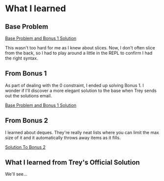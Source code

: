 # What I learned

## Base Problem

[Base Problem and Bonus 1 Solution](https://github.com/djotaku/pythonmorsels/blob/f77e145739b2cd54097d7ae5e9b7e58bd05109ac/tail/tail.py)

This wasn't too hard for me as I knew about slices. Now, I don't often slice from the back, so I had to play around a little in the REPL to confirm I had the right syntax.

## From Bonus 1

As part of dealing with the 0 constraint, I ended up solving Bonus 1. I wonder if I'll discover a more elegant solution to the base when Trey sends out the solutions email.

[Base Problem and Bonus 1 Solution](https://github.com/djotaku/pythonmorsels/blob/f77e145739b2cd54097d7ae5e9b7e58bd05109ac/tail/tail.py)

## From Bonus 2

I learned about deques. They're really neat lists where you can limit the max size of it and it automatically throws away items as it fills.

[Solution To Bonus 2](https://github.com/djotaku/pythonmorsels/blob/33f6a214cfeaf5c76bd8369bb623b3ab04da5aa1/tail/tail.py)

## What I learned from Trey's Official Solution

We'll see...